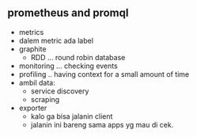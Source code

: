 ## prometheus and promql
- metrics
- dalem metric ada label
- graphite
    - RDD ... round robin database
- monitoring ... checking events
- profiling .. having context for a small amount of time
- ambil data:
    - service discovery
    - scraping
- exporter
    - kalo ga bisa jalanin client
    - jalanin ini bareng sama apps yg mau di cek.